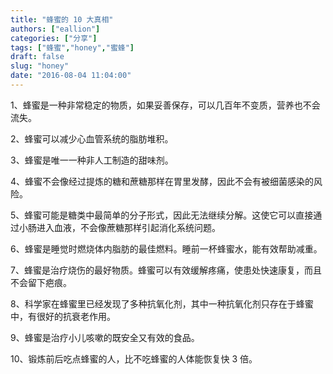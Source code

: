 ```yaml
---
title: "蜂蜜的 10 大真相"
authors: ["eallion"]
categories: ["分享"]
tags: ["蜂蜜","honey","蜜蜂"]
draft: false
slug: "honey"
date: "2016-08-04 11:04:00"
---
```


1、蜂蜜是一种非常稳定的物质，如果妥善保存，可以几百年不变质，营养也不会流失。

2、蜂蜜可以减少心血管系统的脂肪堆积。

3、蜂蜜是唯一一种非人工制造的甜味剂。

4、蜂蜜不会像经过提炼的糖和蔗糖那样在胃里发酵，因此不会有被细菌感染的风险。

5、蜂蜜可能是糖类中最简单的分子形式，因此无法继续分解。这使它可以直接通过小肠进入血液，不会像蔗糖那样引起消化系统问题。

6、蜂蜜是睡觉时燃烧体内脂肪的最佳燃料。睡前一杯蜂蜜水，能有效帮助减重。

7、蜂蜜是治疗烧伤的最好物质。蜂蜜可以有效缓解疼痛，使患处快速康复，而且不会留下疤痕。

8、科学家在蜂蜜里已经发现了多种抗氧化剂，其中一种抗氧化剂只存在于蜂蜜中，有很好的抗衰老作用。

9、蜂蜜是治疗小儿咳嗽的既安全又有效的食品。

10、锻炼前后吃点蜂蜜的人，比不吃蜂蜜的人体能恢复快 3 倍。
